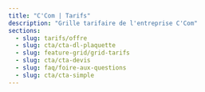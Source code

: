 ```yaml
---
title: "C'Com | Tarifs"
description: "Grille tarifaire de l'entreprise C'Com"
sections:
  - slug: tarifs/offre
  - slug: cta/cta-dl-plaquette
  - slug: feature-grid/grid-tarifs
  - slug: cta/cta-devis
  - slug: faq/foire-aux-questions
  - slug: cta/cta-simple
---
```

